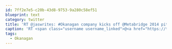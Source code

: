 ```yaml
---
id: 7ff2e7e5-c20b-43d8-9753-9a280c58ef51
blueprint: text
category: twitter
title: 'RT @jaswrites: #Okanagan company kicks off @Metabridge 2014 pitch competition - Kelowna Capital News kelownacapnews.com/news/262959561… via @BlackPress…'
caption: 'RT <span class="username username_linked">@<a href="https://twitter.com/jaswrites" title="Jennifer Smith">jaswrites</a></span>: <span class="hashtag hashtag_local">#<a href="http://tweettemp.darylchymko.ca/?tag=okanagan">Okanagan</a> company kicks off @Metabridge 2014 pitch competition - Kelowna Capital News <a href="http://www.kelownacapnews.com/news/262959561.html" title="http://www.kelownacapnews.com/news/262959561.html" class="link link_untco">kelownacapnews.com/news/262959561…</a> via @BlackPress…'
tags:
  - Okanagan
---
```

